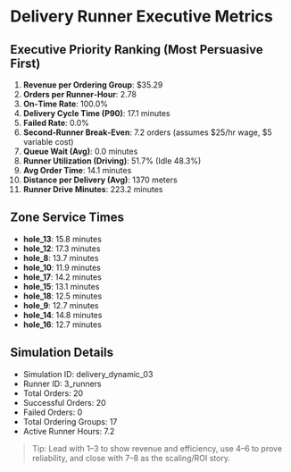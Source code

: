 # Delivery Runner Executive Metrics

## Executive Priority Ranking (Most Persuasive First)
1. **Revenue per Ordering Group**: $35.29
2. **Orders per Runner‑Hour**: 2.78
3. **On‑Time Rate**: 100.0%
4. **Delivery Cycle Time (P90)**: 17.1 minutes
5. **Failed Rate**: 0.0%
6. **Second‑Runner Break‑Even**: 7.2 orders (assumes $25/hr wage, $5 variable cost)
7. **Queue Wait (Avg)**: 0.0 minutes
8. **Runner Utilization (Driving)**: 51.7% (Idle 48.3%)
9. **Avg Order Time**: 14.1 minutes
10. **Distance per Delivery (Avg)**: 1370 meters
11. **Runner Drive Minutes**: 223.2 minutes

## Zone Service Times
- **hole_13**: 15.8 minutes
- **hole_12**: 17.3 minutes
- **hole_8**: 13.7 minutes
- **hole_10**: 11.9 minutes
- **hole_17**: 14.2 minutes
- **hole_15**: 13.1 minutes
- **hole_18**: 12.5 minutes
- **hole_9**: 12.7 minutes
- **hole_14**: 14.8 minutes
- **hole_16**: 12.7 minutes


## Simulation Details
- Simulation ID: delivery_dynamic_03
- Runner ID: 3_runners
- Total Orders: 20
- Successful Orders: 20
- Failed Orders: 0
- Total Ordering Groups: 17
- Active Runner Hours: 7.2

> Tip: Lead with 1–3 to show revenue and efficiency, use 4–6 to prove reliability, and close with 7–8 as the scaling/ROI story.

